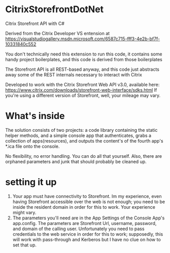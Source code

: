 # CitrixStorefrontDotNet
Citrix Storefront API with C#

Derived from the Citrix Developer VS entension at https://visualstudiogallery.msdn.microsoft.com/6587c715-fff3-4e2b-bf7f-10331840c552

You don't technically need this extension to run this code, it contains some handy project boilerplates, and this code is derived from those boilerplates

The Storefront API is all REST-based anyway, and this code just abstracts away some of the REST internals necessary to interact with Citrix

Developed to work with the Citrix Storefront Web API v3.0, available here: https://www.citrix.com/downloads/storefront-web-interface/sdks.html  If you're using a different version of Storefront, well, your mileage may vary.

# What's inside
The solution consists of two projects: a code library containing the static helper methods, and a simple console app that authenticates, grabs a collection of apps(resources), and outputs the content's of the fourth app's *.ica file onto the console.

No flexibility, no error handling. You can do all that yourself. Also, there are orphaned parameters and junk that should probably be cleaned up. 

# setting it up
1. Your app must have connectivity to Storefront. Im my experience, even having Storefront accessible over the web is not enough; you need to be inside the resident domain in order for this to work. Your experience might vary.
2. The parameters you'll need are in the App Settings of the Console App's app.config.  The parameters are Storefront Url, username, password, and domain of the calling user. Unfortunately you need to pass credentials to the web service in order for this to work; supposedly, this will work with pass-through and Kerberos but I have no clue on how to set that up.

